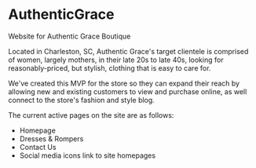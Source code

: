 # AuthenticGrace
Website for Authentic Grace Boutique

Located in Charleston, SC, Authentic Grace's target clientele is comprised of women, largely mothers, in their late 20s to late 40s, looking for reasonably-priced, but stylish, clothing that is easy to care for.

We've created this MVP for the store so they can expand their reach by allowing new and existing customers to view and purchase online, as well connect to the store's fashion and style blog.

The current active pages on the site are as follows:
- Homepage
- Dresses & Rompers
- Contact Us
- Social media icons link to site homepages
